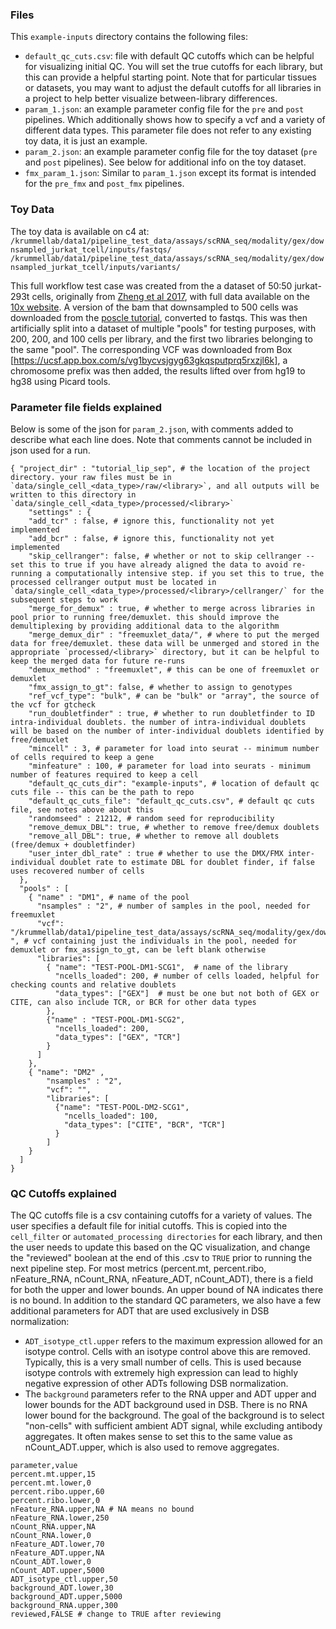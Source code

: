 
### Files
This `example-inputs` directory contains the following files:
* `default_qc_cuts.csv`: file with default QC cutoffs which can be helpful for visualizing initial QC. You will set the true cutoffs for each library, but this can provide a helpful starting point. Note that for particular tissues or datasets, you may want to adjust the default cutoffs for all libraries in a project to help better visualize between-library differences.
* `param_1.json`: an example parameter config file for the `pre` and `post` pipelines. Which additionally shows how to specify a vcf and a variety of different data types. This parameter file does not refer to any existing toy data, it is just an example. 
* `param_2.json`: an example parameter config file for the toy dataset (`pre` and `post` pipelines). See below for additional info on the toy dataset.
* `fmx_param_1.json`: Similar to `param_1.json` except its format is intended for the `pre_fmx` and `post_fmx` pipelines.


### Toy Data
The toy data is available on c4 at:
`/krummellab/data1/pipeline_test_data/assays/scRNA_seq/modality/gex/downsampled_jurkat_tcell/inputs/fastqs/`
`/krummellab/data1/pipeline_test_data/assays/scRNA_seq/modality/gex/downsampled_jurkat_tcell/inputs/variants/`

This full workflow test case was created from the a dataset of 50:50 jurkat-293t cells, originally from [Zheng et al 2017](https://www.nature.com/articles/ncomms14049), with full data available on the [10x website]( https://www.10xgenomics.com/resources/datasets/50-percent-50-percent-jurkat-293-t-cell-mixture-1-standard-1-1-0). A version of the bam that downsampled to 500 cells was downloaded from the [poscle tutorial](https://drive.google.com/drive/folders/1drNBY0SltMKpgLe_z9w1Swx1QK14uO5T), converted to fastqs. This was then artificially split into a dataset of multiple "pools" for testing purposes, with 200, 200, and 100 cells per library, and the first two libraries belonging to the same "pool". The corresponding VCF was downloaded from Box [https://ucsf.app.box.com/s/vg1bycvsjgyg63gkqsputprq5rxzjl6k], a chromosome prefix was then added, the results lifted over from hg19 to hg38 using Picard tools.

### Parameter file fields explained

Below is some of the json for `param_2.json`, with comments added to describe what each line does.
Note that comments cannot be included in json used for a run.

```
{ "project_dir" : "tutorial_lip_sep", # the location of the project directory. your raw files must be in `data/single_cell_<data_type>/raw/<library>`, and all outputs will be written to this directory in `data/single_cell_<data_type>/processed/<library>`
    "settings" : {
    "add_tcr" : false, # ignore this, functionality not yet implemented
    "add_bcr" : false, # ignore this, functionality not yet implemented
    "skip_cellranger": false, # whether or not to skip cellranger -- set this to true if you have already aligned the data to avoid re-running a computationally intensive step. if you set this to true, the processed cellranger output must be located in `data/single_cell_<data_type>/processed/<library>/cellranger/` for the subsequent steps to work
    "merge_for_demux" : true, # whether to merge across libraries in pool prior to running free/demuxlet. this should improve the demultiplexing by providing additional data to the algorithm
    "merge_demux_dir" : "freemuxlet_data/", # where to put the merged data for free/demuxlet. these data will be unmerged and stored in the appropriate `processed/<library>` directory, but it can be helpful to keep the merged data for future re-runs
    "demux_method" : "freemuxlet", # this can be one of freemuxlet or demuxlet
    "fmx_assign_to_gt": false, # whether to assign to genotypes
    "ref_vcf_type": "bulk", # can be "bulk" or "array", the source of the vcf for gtcheck
    "run_doubletfinder" : true, # whether to run doubletfinder to ID intra-individual doublets. the number of intra-individual doublets will be based on the number of inter-individual doublets identified by free/demuxlet
    "mincell" : 3, # parameter for load into seurat -- minimum number of cells required to keep a gene
    "minfeature" : 100, # parameter for load into seurats - minimum number of features required to keep a cell
    "default_qc_cuts_dir": "example-inputs", # location of default qc cuts file -- this can be the path to repo 
    "default_qc_cuts_file": "default_qc_cuts.csv", # default qc cuts file, see notes above about this
    "randomseed" : 21212, # random seed for reproducibility
    "remove_demux_DBL": true, # whether to remove free/demux doublets
    "remove_all_DBL": true,	# whether to remove all doublets (free/demux + doubletfinder)
    "user_inter_dbl_rate" : true # whether to use the DMX/FMX inter-individual doublet rate to estimate DBL for doublet finder, if false uses recovered number of cells
  },
  "pools" : [
    { "name" : "DM1", # name of the pool
      "nsamples" : "2", # number of samples in the pool, needed for freemuxlet
      "vcf": "/krummellab/data1/pipeline_test_data/assays/scRNA_seq/modality/gex/downsampled_jurkat_tcell/inputs/variants/jurkat_293t_exons_only_w_chr_hg38.vcf ", # vcf containing just the individuals in the pool, needed for demuxlet or fmx_assign_to_gt, can be left blank otherwise
      "libraries": [
        { "name": "TEST-POOL-DM1-SCG1",  # name of the library
          "ncells_loaded": 200, # number of cells loaded, helpful for checking counts and relative doublets
          "data_types": ["GEX"]  # must be one but not both of GEX or CITE, can also include TCR, or BCR for other data types
        },
        {"name" : "TEST-POOL-DM1-SCG2",
          "ncells_loaded": 200,
          "data_types": ["GEX", "TCR"]
        }
      ]
    },
    { "name": "DM2" ,
        "nsamples" : "2",
        "vcf": "",
        "libraries": [
          {"name": "TEST-POOL-DM2-SCG1",
            "ncells_loaded": 100,
            "data_types": ["CITE", "BCR", "TCR"]
          }
        ]
    }
  ]
}
```
### QC Cutoffs explained

The QC cutoffs file is a csv containing cutoffs for a variety of values.
The user specifies a default file for initial cutoffs. This is copied into the `cell_filter` or `automated_processing directories` 
for each library, and then the user needs to update this based on the QC visualization, and change the "reviewed" boolean at 
the end of this .csv to `TRUE` prior to running the next pipeline step.
For most metrics (percent.mt, percent.ribo, nFeature_RNA, nCount_RNA, nFeature_ADT, nCount_ADT), there is a field for both
the upper and lower bounds. An upper bound of NA indicates there is no bound.
In addition to the standard QC parameters, we also have a few additional parameters for ADT that are used exclusively in DSB normalization:
- `ADT_isotype_ctl.upper` refers to the maximum expression allowed for an isotype control. Cells with an isotype control above this are removed.
Typically, this is a very small number of cells. This is used because isotype controls with extremely high expression can lead to highly negative
expression of other ADTs following DSB normalization.
- The `background` parameters refer to the RNA upper and ADT upper and lower bounds for the ADT background used in DSB. There is no RNA lower bound 
for the background. The goal of the background is to select "non-cells" with sufficient ambient ADT signal, while excluding antibody aggregates. 
It often makes sense to set this to the same value as nCount_ADT.upper, which is also used to remove aggregates. 

```
parameter,value
percent.mt.upper,15
percent.mt.lower,0
percent.ribo.upper,60
percent.ribo.lower,0
nFeature_RNA.upper,NA # NA means no bound
nFeature_RNA.lower,250
nCount_RNA.upper,NA
nCount_RNA.lower,0
nFeature_ADT.lower,70
nFeature_ADT.upper,NA
nCount_ADT.lower,0
nCount_ADT.upper,5000
ADT_isotype_ctl.upper,50
background_ADT.lower,30
background_ADT.upper,5000
background_RNA.upper,300
reviewed,FALSE # change to TRUE after reviewing
```